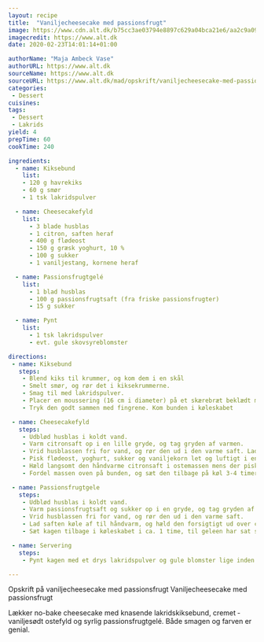 ```yaml
---
layout: recipe
title:  "Vaniljecheesecake med passionsfrugt"
image: https://www.cdn.alt.dk/b75cc3ae03794e8897c629a04bca21e6/aa2c9a09b2ea4eddb18801d3a90e4417_1960.jpg
imagecredit: https://www.alt.dk
date: 2020-02-23T14:01:14+01:00

authorName: "Maja Ambeck Vase"
authorURL: https://www.alt.dk
sourceName: https://www.alt.dk
sourceURL: https://www.alt.dk/mad/opskrift/vaniljecheesecake-med-passionsfrugt
categories:
 - Dessert
cuisines:
tags:
 - Dessert
 - Lakrids 
yield: 4
prepTime: 60
cookTime: 240

ingredients:
  - name: Kiksebund
    list:
    - 120 g havrekiks
    - 60 g smør
    - 1 tsk lakridspulver

  - name: Cheesecakefyld
    list:
      - 3 blade husblas
      - 1 citron, saften heraf
      - 400 g flødeost
      - 150 g græsk yoghurt, 10 %
      - 100 g sukker
      - 1 vaniljestang, kornene heraf

  - name: Passionsfrugtgelé
    list:
      - 1 blad husblas
      - 100 g passionsfrugtsaft (fra friske passionsfrugter)
      - 15 g sukker

  - name: Pynt
    list:
      - 1 tsk lakridspulver
      - evt. gule skovsyreblomster

directions:
 - name: Kiksebund
   steps:
    - Blend kiks til krummer, og kom dem i en skål
    - Smelt smør, og rør det i kiksekrummerne.
    - Smag til med lakridspulver.
    - Placer en moussering (16 cm i diameter) på et skærebræt beklædt med bagepapir, og fordel massen heri.
    - Tryk den godt sammen med fingrene. Kom bunden i køleskabet

 - name: Cheesecakefyld
   steps: 
    - Udblød husblas i koldt vand.
    - Varm citronsaft op i en lille gryde, og tag gryden af varmen.
    - Vrid husblassen fri for vand, og rør den ud i den varme saft. Lad saften køle af til håndvarm.
    - Pisk flødeost, yoghurt, sukker og vaniljekorn let og luftigt i en skål.
    - Hæld langsomt den håndvarme ­citronsaft i ostemassen mens der piskes med håndmikser.
    - Fordel massen oven på bunden, og sæt den tilbage på køl 3-4 timer eller natten over.

 - name: Passionsfrugtgele
   steps: 
    - ­Udblød husblas i koldt vand.
    - Varm passionsfrugtsaft og sukker op i en gryde, og tag gryden af varmen.
    - Vrid husblassen fri for vand, og rør den ud i den varme saft.
    - Lad saften køle af til håndvarm, og hæld den forsigtigt ud over cheesecaken.
    - Sæt kagen tilbage i køleskabet i ca. 1 time, til geleen har sat sig.

 - name: Servering
   steps: 
    - Pynt kagen med et drys lakridspulver og gule ­blomster lige inden servering.

---
```



Opskrift på vaniljecheesecake med passionsfrugt
Vaniljecheesecake med passionsfrugt

Lækker no-bake cheesecake med knasende lakridskiksebund, cremet ­vaniljesødt ostefyld og syrlig passionsfrugtgelé. Både smagen og farven er genial.
